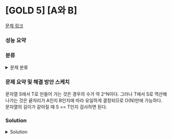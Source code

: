 # [GOLD 5] [A와 B]

[문제 링크](https://www.acmicpc.net/problem/12904) 

### 성능 요약

### 분류

<details><summary>문제 분류</summary> 

[그리디 알고리즘]

</details>

### 문제 요약 및 해결 방안 스케치

문자열 S에서 T로 만들어 가는 것은 경우의 수가 약 2^N이다. 그러나 T에서 S로 역산해 나가는 것은 끝자리가 A인지 B인지에 따라 유일하게 결정되므로 O(N)만에 가능하다. 문자열의 길이가 같아질 때 S == T인지 검사하면 된다. 

### Solution

<details><summary>Solution</summary> 

[Source Code]

</details>
